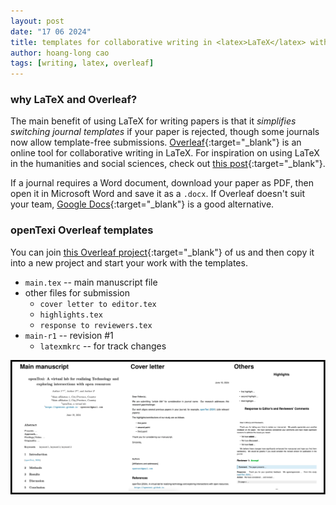 ```yaml
---
layout: post
date: "17 06 2024"
title: templates for collaborative writing in <latex>LaTeX</latex> with <overleaf>Overleaf</overleaf>
author: hoang-long cao
tags: [writing, latex, overleaf]
---
```


### why <latex>LaTeX</latex> and <overleaf>Overleaf</overleaf>?

The main benefit of using LaTeX for writing papers is that it *simplifies switching journal templates* if your paper is rejected, though some journals now allow template-free submissions. [<overleaf>Overleaf</overleaf>](https://overleaf.com/){:target="_blank"} is an online tool for collaborative writing in LaTeX. For inspiration on using LaTeX in the humanities and social sciences, check out [this post](https://www.overleaf.com/blog/636-guest-blog-post-latex-for-the-humanities){:target="_blank"}.

If a journal requires a Word document, download your paper as PDF, then open it in Microsoft Word and save it as a `.docx`. If Overleaf doesn't suit your team, [Google Docs](https://docs.google.com/){:target="_blank"} is a good alternative.

### openTexi Overleaf templates

You can join [this Overleaf project](https://www.overleaf.com/read/xxshpzxxvfxf#11271f){:target="_blank"}  of us and then copy it into a new project and start your work with the templates.

- `main.tex` -- main manuscript file
- other files for submission
	- `cover letter to editor.tex`
	- `highlights.tex`
	- `response to reviewers.tex`
- `main-r1` -- revision #1
	- `latexmkrc` -- for track changes

![openTexi overleaf](/images/openTexi-overleaf-templates.svg)

